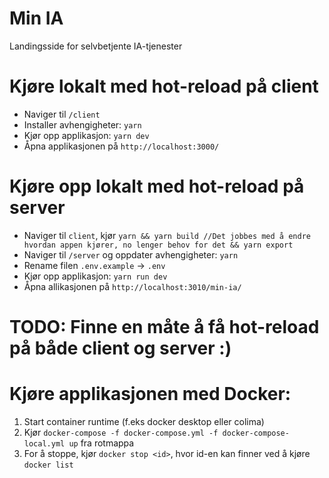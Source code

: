 # Min IA

Landingsside for selvbetjente IA-tjenester

# Kjøre lokalt med hot-reload på client
- Naviger til `/client`
- Installer avhengigheter: `yarn`
- Kjør opp applikasjon: `yarn dev`
- Åpna applikasjonen på `http://localhost:3000/`

# Kjøre opp lokalt med hot-reload på server
- Naviger til `client`, kjør `yarn && yarn build //Det jobbes med å endre hvordan appen kjører, no lenger behov for det && yarn export`
- Naviger til `/server` og oppdater avhengigheter: `yarn`
- Rename filen `.env.example` -> `.env`
- Kjør opp applikasjon: `yarn run dev`
- Åpna allikasjonen på `http://localhost:3010/min-ia/`

# TODO: Finne en måte å få hot-reload på både client og server :)

# Kjøre applikasjonen med Docker:
1. Start container runtime (f.eks docker desktop eller colima)
2. Kjør `docker-compose -f docker-compose.yml -f docker-compose-local.yml up` fra rotmappa
5. For å stoppe, kjør `docker stop <id>`, hvor id-en kan finner ved å kjøre `docker list`
